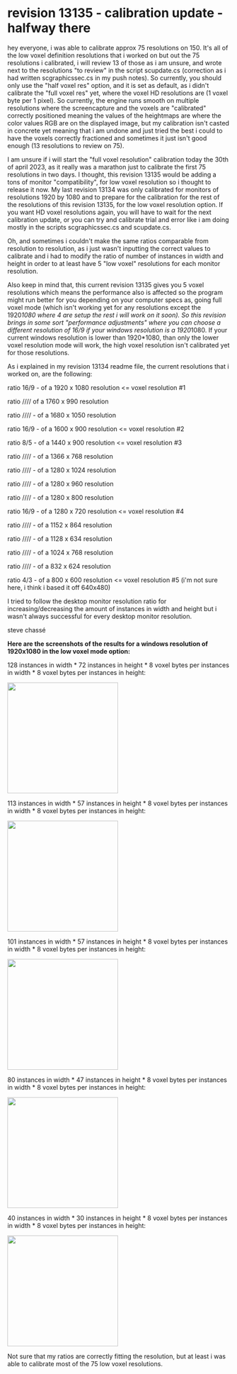 # revision 13135 - calibration update - halfway there

hey everyone, i was able to calibrate approx 75 resolutions on 150. It's all of the low voxel definition resolutions that i worked on but out the 75 resolutions i calibrated, i will review 13 of those as i am unsure, and wrote next to the resolutions "to review" in the script scupdate.cs (correction as i had written scgraphicssec.cs in my push notes). So currently, you should only use the "half voxel res" option, and it is set as default, as i didn't calibrate the "full voxel res" yet, where the voxel HD resolutions are (1 voxel byte per 1 pixel). So currently, the engine runs smooth on multiple resolutions where the screencapture and the voxels are "calibrated" correctly positioned meaning the values of the heightmaps are where the color values RGB are on the displayed image, but my calibration isn't casted in concrete yet meaning that i am undone and just tried the best i could to have the voxels correctly fractioned and sometimes it just isn't good enough (13 resolutions to review on 75). 

I am unsure if i will start the "full voxel resolution" calibration today the 30th of april 2023, as it really was a marathon just to calibrate the first 75 resolutions in two days. I thought, this revision 13135 would be adding a tons of monitor "compatibility", for low voxel resolution so i thought to release it now. My last revision 13134 was only calibrated for monitors of resolutions 1920 by 1080 and to prepare for the calibration for the rest of the resolutions of this revision 13135, for the low voxel resolution option. If you want HD voxel resolutions again, you will have to wait for the next calibration update, or you can try and calibrate trial and error like i am doing mostly in the scripts scgraphicssec.cs and scupdate.cs.

Oh, and sometimes i couldn't make the same ratios comparable from resolution to resolution, as i just wasn't inputting the correct values to calibrate and i had to modify the ratio of number of instances in width and height in order to at least have 5 "low voxel" resolutions for each monitor resolution.

Also keep in mind that, this current revision 13135 gives you 5 voxel resolutions which means the performance also is affected so the program might run better for you depending on your computer specs as, going full voxel mode (which isn't working yet for any resolutions except the 1920*1080 where 4 are setup the rest i will work on it soon). So this revision brings in some sort "performance adjustments" where you can choose a different resolution of 16/9 if your windows resolution is a 1920*1080. If your current windows resolution is lower than 1920*1080, than only the lower voxel resolution mode will work, the high voxel resolution isn't calibrated yet for those resolutions.

As i explained in my revision 13134 readme file, the current resolutions that i worked on, are the following: 

ratio 16/9 - of a 1920 x 1080 resolution <= voxel resolution #1

ratio //// of a 1760 x 990 resolution

ratio //// - of a 1680 x 1050 resolution

ratio 16/9 - of a 1600 x 900 resolution <= voxel resolution #2

ratio 8/5 - of a 1440 x 900 resolution <= voxel resolution #3

ratio //// - of a 1366 x 768 resolution

ratio //// - of a 1280 x 1024 resolution

ratio //// - of a 1280 x 960 resolution

ratio //// - of a 1280 x 800 resolution

ratio 16/9 - of a 1280 x 720 resolution <= voxel resolution #4

ratio //// - of a 1152 x 864 resolution

ratio //// - of a 1128 x 634 resolution

ratio //// - of a 1024 x 768 resolution

ratio //// - of a 832 x 624 resolution

ratio 4/3 - of a 800 x 600 resolution <= voxel resolution #5 (i'm not sure here, i think i based it off 640x480)

I tried to follow the desktop monitor resolution ratio for increasing/decreasing the amount of instances in width and height but i wasn't always successful for every desktop monitor resolution. 

steve chassé 

**Here are the screenshots of the results for a windows resolution of 1920x1080 in the low voxel mode option:**

128 instances in width * 72 instances in height * 8 voxel bytes per instances in width * 8 voxel bytes per instances in height:

<img WIDTH=250 src="https://github.com/ninekorn/gif-resources/blob/main/voxelres1-19201080.jpg" border="0">

113 instances in width * 57 instances in height * 8 voxel bytes per instances in width * 8 voxel bytes per instances in height:

<img WIDTH=250 src="https://github.com/ninekorn/gif-resources/blob/main/voxelres2-19201080.jpg" border="0">

101 instances in width * 57 instances in height * 8 voxel bytes per instances in width * 8 voxel bytes per instances in height:

<img WIDTH=250 src="https://github.com/ninekorn/gif-resources/blob/main/voxelres3-19201080.jpg" border="0">

80 instances in width * 47 instances in height * 8 voxel bytes per instances in width * 8 voxel bytes per instances in height:

<img WIDTH=250 src="https://github.com/ninekorn/gif-resources/blob/main/voxelres4-19201080.jpg" border="0">

40 instances in width * 30 instances in height * 8 voxel bytes per instances in width * 8 voxel bytes per instances in height:

<img WIDTH=250 src="https://github.com/ninekorn/gif-resources/blob/main/voxelres5-19201080.jpg" border="0">

Not sure that my ratios are correctly fitting the resolution, but at least i was able to calibrate most of the 75 low voxel resolutions. 


